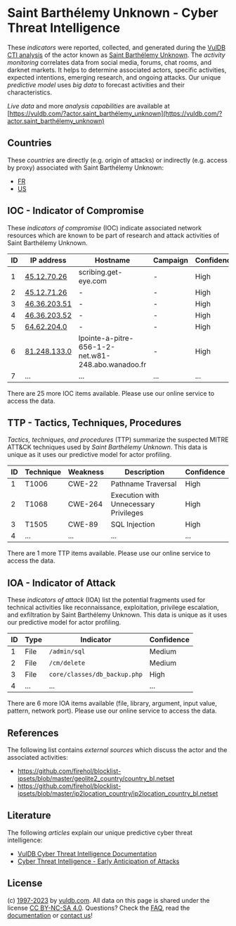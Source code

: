 # Saint Barthélemy Unknown - Cyber Threat Intelligence

These _indicators_ were reported, collected, and generated during the [VulDB CTI analysis](https://vuldb.com/?kb.cti) of the actor known as [Saint Barthélemy Unknown](https://vuldb.com/?actor.saint_barthélemy_unknown). The _activity monitoring_ correlates data from social media, forums, chat rooms, and darknet markets. It helps to determine associated actors, specific activities, expected intentions, emerging research, and ongoing attacks. Our unique _predictive model_ uses _big data_ to forecast activities and their characteristics.

_Live data_ and more _analysis capabilities_ are available at [https://vuldb.com/?actor.saint_barthélemy_unknown](https://vuldb.com/?actor.saint_barthélemy_unknown)

## Countries

These _countries_ are directly (e.g. origin of attacks) or indirectly (e.g. access by proxy) associated with Saint Barthélemy Unknown:

* [FR](https://vuldb.com/?country.fr)
* [US](https://vuldb.com/?country.us)

## IOC - Indicator of Compromise

These _indicators of compromise_ (IOC) indicate associated network resources which are known to be part of research and attack activities of Saint Barthélemy Unknown.

ID | IP address | Hostname | Campaign | Confidence
-- | ---------- | -------- | -------- | ----------
1 | [45.12.70.26](https://vuldb.com/?ip.45.12.70.26) | scribing.get-eye.com | - | High
2 | [45.12.71.26](https://vuldb.com/?ip.45.12.71.26) | - | - | High
3 | [46.36.203.51](https://vuldb.com/?ip.46.36.203.51) | - | - | High
4 | [46.36.203.52](https://vuldb.com/?ip.46.36.203.52) | - | - | High
5 | [64.62.204.0](https://vuldb.com/?ip.64.62.204.0) | - | - | High
6 | [81.248.133.0](https://vuldb.com/?ip.81.248.133.0) | lpointe-a-pitre-656-1-2-net.w81-248.abo.wanadoo.fr | - | High
7 | ... | ... | ... | ...

There are 25 more IOC items available. Please use our online service to access the data.

## TTP - Tactics, Techniques, Procedures

_Tactics, techniques, and procedures_ (TTP) summarize the suspected MITRE ATT&CK techniques used by _Saint Barthélemy Unknown_. This data is unique as it uses our predictive model for actor profiling.

ID | Technique | Weakness | Description | Confidence
-- | --------- | -------- | ----------- | ----------
1 | T1006 | CWE-22 | Pathname Traversal | High
2 | T1068 | CWE-264 | Execution with Unnecessary Privileges | High
3 | T1505 | CWE-89 | SQL Injection | High
4 | ... | ... | ... | ...

There are 1 more TTP items available. Please use our online service to access the data.

## IOA - Indicator of Attack

These _indicators of attack_ (IOA) list the potential fragments used for technical activities like reconnaissance, exploitation, privilege escalation, and exfiltration by Saint Barthélemy Unknown. This data is unique as it uses our predictive model for actor profiling.

ID | Type | Indicator | Confidence
-- | ---- | --------- | ----------
1 | File | `/admin/sql` | Medium
2 | File | `/cm/delete` | Medium
3 | File | `core/classes/db_backup.php` | High
4 | ... | ... | ...

There are 6 more IOA items available (file, library, argument, input value, pattern, network port). Please use our online service to access the data.

## References

The following list contains _external sources_ which discuss the actor and the associated activities:

* https://github.com/firehol/blocklist-ipsets/blob/master/geolite2_country/country_bl.netset
* https://github.com/firehol/blocklist-ipsets/blob/master/ip2location_country/ip2location_country_bl.netset

## Literature

The following _articles_ explain our unique predictive cyber threat intelligence:

* [VulDB Cyber Threat Intelligence Documentation](https://vuldb.com/?kb.cti)
* [Cyber Threat Intelligence - Early Anticipation of Attacks](https://www.scip.ch/en/?labs.20201022)

## License

(c) [1997-2023](https://vuldb.com/?kb.changelog) by [vuldb.com](https://vuldb.com/?kb.about). All data on this page is shared under the license [CC BY-NC-SA 4.0](https://creativecommons.org/licenses/by-nc-sa/4.0/). Questions? Check the [FAQ](https://vuldb.com/?kb.faq), read the [documentation](https://vuldb.com/?kb) or [contact us](https://vuldb.com/?contact)!
